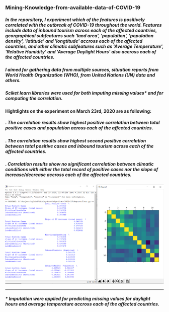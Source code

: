 ### Mining-Knowledge-from-available-data-of-COVID-19

##### In the reporsitory, I experiment which of the features is positively correlated with the outbreak of COVID-19 throughout the world. Features include data of inbound tourism across each of the affected countries, georgraphical subfeatures such 'land area', 'population', 'population density', 'latitude' and 'longtitude' accross each of the affected countries, and other climatic subfeatures such as 'Average Temperature', 'Relative Humidity' and 'Average Daylight Hours' also accross each of the affected countries.

##### I aimed for gathering data from multiple sources, situation reports from World Health Organization (WHO), from United Nations (UN) data and others. 

##### Sciket learn libraries were used for both imputing missing values* and for computing the correlation.

#### Hightlights on the experiment on March 23rd, 2020 are as following:

##### . The correlation results show highest positive correlation between total positive cases and population across each of the affected countries.

##### . The correlation results show highest second positive correlation between total positive cases and inbound tourism across each of the affected countries.

##### . Correlation results show no significant correlation between climatic conditions with either the total record of positive cases nor the slope of increase/decrease accross each of the affected countries.

![Image of Yaktocat](https://github.com/rehamdotcom/Mining-Knowledge-from-available-data-of-COVID-19/blob/master/corr.png?raw=true)

----------------------------------------------------------
##### * Imputation were applied for predicting missing values for daylight hours and average temperature accross each of the affected countries.
